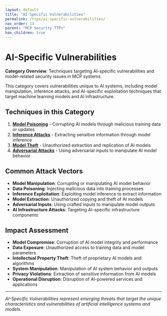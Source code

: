 ```yaml
---
layout: default
title: "AI-Specific Vulnerabilities"
permalink: /ttps/ai-specific-vulnerabilities/
nav_order: 13
parent: "MCP Security TTPs"
has_children: true
---
```


# AI-Specific Vulnerabilities

**Category Overview**: Techniques targeting AI-specific vulnerabilities and model-related security issues in MCP systems.

This category covers vulnerabilities unique to AI systems, including model manipulation, inference attacks, and AI-specific exploitation techniques that target machine learning models and AI infrastructure.

## Techniques in this Category

1. **[Model Poisoning](model-poisoning.md)** - Corrupting AI models through malicious training data or updates
2. **[Inference Attacks](inference-attacks.md)** - Extracting sensitive information through model inference
3. **[Model Theft](model-theft.md)** - Unauthorized extraction and replication of AI models
4. **[Adversarial Attacks](adversarial-attacks.md)** - Using adversarial inputs to manipulate AI model behavior

## Common Attack Vectors

- **Model Manipulation**: Corrupting or manipulating AI model behavior
- **Data Poisoning**: Injecting malicious data into training processes
- **Inference Exploitation**: Exploiting model inference to extract information
- **Model Extraction**: Unauthorized copying and theft of AI models
- **Adversarial Inputs**: Using crafted inputs to manipulate model outputs
- **AI Infrastructure Attacks**: Targeting AI-specific infrastructure components

## Impact Assessment

- **Model Compromise**: Corruption of AI model integrity and performance
- **Data Exposure**: Unauthorized access to training data and model parameters
- **Intellectual Property Theft**: Theft of proprietary AI models and algorithms
- **System Manipulation**: Manipulation of AI system behavior and outputs
- **Privacy Violations**: Extraction of sensitive information from AI models
- **Operational Disruption**: Disruption of AI-powered services and applications

---

*AI-Specific Vulnerabilities represent emerging threats that target the unique characteristics and vulnerabilities of artificial intelligence systems and models.*
